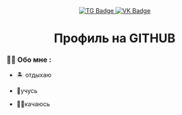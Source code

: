 <div id="badges" align ="center">
<a href = "https://vk.com/a_lis_hka" >
  <img src = "https://img.shields.io/badge/TG-blue?style=for-the-badges&logo=TG&logoColor=white" alt="TG Badge"/>
</a>
<a href = "https://mail.google.com/mail/u/0/#inbox">
  <img src = "https://img.shields.io/badge/EMAIL-red?style=for-the-badge&logo=Gmail&logoColor=white" alt="VK Badge"/>
</a>
</div>
<div id="viewprof" align="center" >
  <img src = "https://komarev.com/ghpvc/?username=alishka52&style=flat-square&color=blue" alt=""/>
</div>
<div id="heythere" align="center">
  <h1>Профиль на GITHUB</h1>
</div>


### :man_technologist: Обо мне :

- :desert_island: отдыхаю
  
- :hear_no_evil:учусь
  
- :running_man:качаюсь
